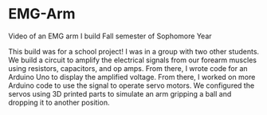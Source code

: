 # EMG-Arm
Video of an EMG arm I build Fall semester of Sophomore Year

This build was for a school project! 
I was in a group with two other students. We build a circuit to amplify the electrical signals from our forearm muscles using resistors, capacitors, and
op amps. From there, I wrote code for an Arduino Uno to display the amplified voltage. From there, I worked on more Arduino code to use the signal to 
operate servo motors. We configured the servos using 3D printed parts to simulate an arm gripping a ball and dropping it to another position.
